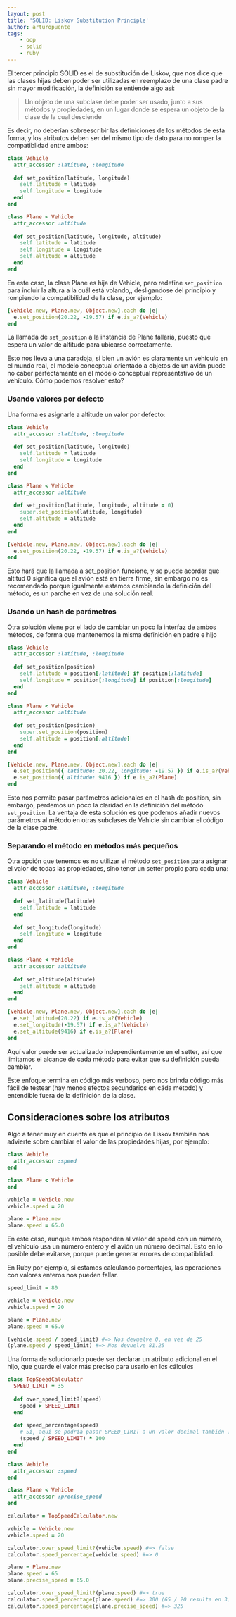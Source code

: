 ```yaml
---
layout: post
title: 'SOLID: Liskov Substitution Principle'
author: arturopuente
tags:
    - oop
    - solid
    - ruby
---
```


El tercer principio SOLID es el de substitución de Liskov, que nos dice que las clases hijas deben poder ser utilizadas en reemplazo de una clase padre sin mayor modificación, la definición se entiende algo así:

> Un objeto de una subclase debe poder ser usado, junto a sus métodos y propiedades, en un lugar donde se espera un objeto de la clase de la cual desciende

Es decir, no deberían sobreescribir las definiciones de los métodos de esta forma, y los atributos deben ser del mismo tipo de dato para no romper la compatiblidad entre ambos:

```ruby
class Vehicle
  attr_accessor :latitude, :longitude
  
  def set_position(latitude, longitude)
    self.latitude = latitude
    self.longitude = longitude
  end
end

class Plane < Vehicle
  attr_accessor :altitude
  
  def set_position(latitude, longitude, altitude)
    self.latitude = latitude
    self.longitude = longitude
    self.altitude = altitude
  end
end
```

En este caso, la clase Plane es hija de Vehicle, pero redefine `set_position` para incluir la altura a la cuál está volando,, desligandose del principio y rompiendo la compatibilidad de la clase, por ejemplo:

```ruby
[Vehicle.new, Plane.new, Object.new].each do |e|
  e.set_position(20.22, -19.57) if e.is_a?(Vehicle)
end
```

La llamada de `set_position` a la instancia de Plane fallaría, puesto que espera un valor de altitude para ubicarse correctamente.

Esto nos lleva a una paradoja, si bien un avión es claramente un vehículo en el mundo real, el modelo conceptual orientado a objetos de un avión puede no caber perfectamente en el modelo conceptual representativo de un vehículo. Cómo podemos resolver esto?

### Usando valores por defecto

Una forma es asignarle a altitude un valor por defecto:

```ruby
class Vehicle
  attr_accessor :latitude, :longitude
  
  def set_position(latitude, longitude)
    self.latitude = latitude
    self.longitude = longitude
  end
end

class Plane < Vehicle
  attr_accessor :altitude
  
  def set_position(latitude, longitude, altitude = 0)
    super.set_position(latitude, longitude)
    self.altitude = altitude
  end
end

[Vehicle.new, Plane.new, Object.new].each do |e|
  e.set_position(20.22, -19.57) if e.is_a?(Vehicle)
end
```

Esto hará que la llamada a set_position funcione, y se puede acordar que altitud 0 significa que el avión está en tierra firme, sin embargo no es recomendado porque igualmente estamos cambiando la definición del método, es un parche en vez de una solución real.

### Usando un hash de parámetros

Otra solución viene por el lado de cambiar un poco la interfaz de ambos métodos, de forma que mantenemos la misma definición en padre e hijo

```ruby
class Vehicle
  attr_accessor :latitude, :longitude
  
  def set_position(position)
    self.latitude = position[:latitude] if position[:latitude]
    self.longitude = position[:longitude] if position[:longitude]
  end
end

class Plane < Vehicle
  attr_accessor :altitude
  
  def set_position(position)
    super.set_position(position)
    self.altitude = position[:altitude]
  end
end

[Vehicle.new, Plane.new, Object.new].each do |e|
  e.set_position({ latitude: 20.22, longitude: -19.57 }) if e.is_a?(Vehicle)
  e.set_position({ altitude: 9416 }) if e.is_a?(Plane)
end
```

Esto nos permite pasar parámetros adicionales en el hash de position, sin embargo, perdemos un poco la claridad en la definición del método `set_position`. La ventaja de esta solución es que podemos añadir nuevos parámetros al método en otras subclases de Vehicle sin cambiar el código de la clase padre.

### Separando el método en métodos más pequeños

Otra opción que tenemos es no utilizar el método `set_position` para asignar el valor de todas las propiedades, sino tener un setter propio para cada una:

```ruby
class Vehicle
  attr_accessor :latitude, :longitude
  
  def set_latitude(latitude)
    self.latitude = latitude
  end
  
  def set_longitude(longitude)
    self.longitude = longitude
  end
end

class Plane < Vehicle
  attr_accessor :altitude
  
  def set_altitude(altitude)
    self.altitude = altitude
  end
end

[Vehicle.new, Plane.new, Object.new].each do |e|
  e.set_latitude(20.22) if e.is_a?(Vehicle)
  e.set_longitude(-19.57) if e.is_a?(Vehicle)
  e.set_altitude(9416) if e.is_a?(Plane)
end
```

Aquí valor puede ser actualizado independientemente en el setter, así que limitamos el alcance de cada método para evitar que su definición pueda cambiar.

Este enfoque termina en código más verboso, pero nos brinda código más fácil de testear (hay menos efectos secundarios en cáda método) y entendible fuera de la definición de la clase.

## Consideraciones sobre los atributos

Algo a tener muy en cuenta es que el principio de Liskov también nos advierte sobre cambiar el valor de las propiedades hijas, por ejemplo:

```ruby
class Vehicle
  attr_accessor :speed
end

class Plane < Vehicle
end

vehicle = Vehicle.new
vehicle.speed = 20

plane = Plane.new
plane.speed = 65.0
```

En este caso, aunque ambos responden al valor de speed con un número, el vehículo usa un número entero y el avión un número decimal. Esto en lo posible debe evitarse, porque puede generar errores de compatiblidad.

En Ruby por ejemplo, si estamos calculando porcentajes, las operaciones con valores enteros nos pueden fallar.

```ruby
speed_limit = 80

vehicle = Vehicle.new
vehicle.speed = 20

plane = Plane.new
plane.speed = 65.0

(vehicle.speed / speed_limit) #=> Nos devuelve 0, en vez de 25
(plane.speed / speed_limit) #=> Nos devuelve 81.25
```

Una forma de solucionarlo puede ser declarar un atributo adicional en el hijo, que guarde el valor más preciso para usarlo en los cálculos

```ruby
class TopSpeedCalculator
  SPEED_LIMIT = 35
  
  def over_speed_limit?(speed)
    speed > SPEED_LIMIT
  end
  
  def speed_percentage(speed)
    # Sí, aquí se podría pasar SPEED_LIMIT a un valor decimal también :P
    (speed / SPEED_LIMIT) * 100
  end
end

class Vehicle
  attr_accessor :speed
end

class Plane < Vehicle
  attr_accessor :precise_speed
end

calculator = TopSpeedCalculator.new

vehicle = Vehicle.new
vehicle.speed = 20

calculator.over_speed_limit?(vehicle.speed) #=> false 
calculator.speed_percentage(vehicle.speed) #=> 0 

plane = Plane.new
plane.speed = 65
plane.precise_speed = 65.0

calculator.over_speed_limit?(plane.speed) #=> true 
calculator.speed_percentage(plane.speed) #=> 300 (65 / 20 resulta en 3)
calculator.speed_percentage(plane.precise_speed) #=> 325
```

